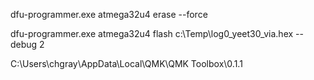 dfu-programmer.exe atmega32u4 erase --force

dfu-programmer.exe atmega32u4 flash c:\Temp\log0_yeet30_via.hex --debug 2


C:\Users\chgray\AppData\Local\QMK\QMK Toolbox\0.1.1